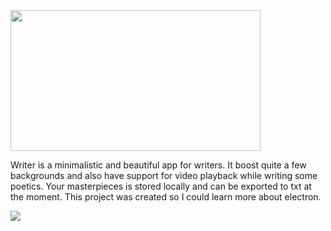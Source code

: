 <img src="https://github.com/kleinrein/Writer/blob/master/app/images/writer-banner.png" width="400" height="225">

Writer is a minimalistic and beautiful app for writers. It boost quite a few backgrounds and also have support for video playback while writing some poetics. Your masterpieces is stored locally and can be exported to txt at the moment. This project was created so I could learn more about electron.

![](https://github.com/kleinrein/Writer/blob/master/app/images/writer-normal-mode.png)